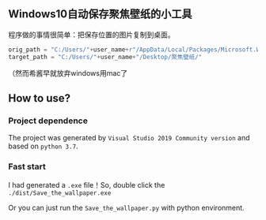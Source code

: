 ## Windows10自动保存聚焦壁纸的小工具

程序做的事情很简单：把保存位置的图片复制到桌面。

```python
orig_path = "C:/Users/"+user_name+r"/AppData/Local/Packages/Microsoft.Windows.ContentDeliveryManager_cw5n1h2txyewy/LocalState/Assets/"
target_path = "C:/Users/"+user_name+"/Desktop/聚焦壁纸/"
```



（然而希酱早就放弃windows用mac了

## How to use?

### Project dependence

The project was generated by `Visual Studio 2019 Community version` and based on `python 3.7`.

### Fast start

I had generated a `.exe` file！So, double click the `./dist/Save_the_wallpaper.exe`

Or you can just run the `Save_the_wallpaper.py` with python environment.

